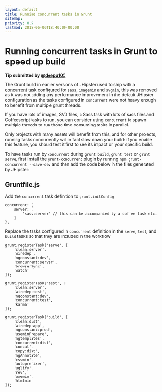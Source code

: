 ```yaml
---
layout: default
title: Running concurrent tasks in Grunt
sitemap:
priority: 0.5
lastmod: 2015-06-06T18:40:00-00:00
---
```


# Running concurrent tasks in Grunt to speed up build

__Tip submitted by [@deepu105](https://github.com/deepu105)__

The Grunt build in earlier versions of JHipster used to ship with a [concurrent](https://github.com/sindresorhus/grunt-concurrent) task configured for `sass`, `imagemin` and `svgmin`, this was removed as it was not adding any performance improvement in the default JHipster configuration as the tasks configured in `concurrent` were not heavy enough to benefit from multiple grunt threads.

If you have lots of images, SVG files, a Sass task with lots of sass files and Coffeescript tasks to run, you can consider using `concurrent` to spawn multiple threads to run those time consuming tasks in parallel.

Only projects with many assets will benefit from this, and for other projects, running tasks concurrently will in fact slow down your build: if you enable this feature, you should test it first to see its impact on your specific build.

To have tasks run by `concurrent` during `grunt build`, `grunt test` or `grunt serve`, first install the `grunt-concurrent` plugin by running `npm grunt-concurrent --save-dev` and then add the code below in the files generated by JHipster:

## Gruntfile.js

Add the `concurrent` task definition to `grunt.initConfig`

    concurrent: {
        server: [
            'sass:server' // this can be accompanied by a coffee task etc.
        ]
    },

Replace the tasks configured in `concurrent` definition in the `serve`, `test`, and `build` tasks so that they are included in the workflow

    grunt.registerTask('serve', [
        'clean:server',
        'wiredep',
        'ngconstant:dev',
        'concurrent:server',
        'browserSync',
        'watch'
    ]);

    grunt.registerTask('test', [
        'clean:server',
        'wiredep:test',
        'ngconstant:dev',
        'concurrent:test',
        'karma'
    ]);

    grunt.registerTask('build', [
        'clean:dist',
        'wiredep:app',
        'ngconstant:prod',
        'useminPrepare',
        'ngtemplates',
        'concurrent:dist',
        'concat',
        'copy:dist',
        'ngAnnotate',
        'cssmin',
        'autoprefixer',
        'uglify',
        'rev',
        'usemin',
        'htmlmin'
    ]);
